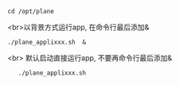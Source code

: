 ```
cd /opt/plane
```
<br\>以背景方式运行app, 在命令行最后添加&
```
./plane_applixxx.sh  &
```
<br\> 默认启动直接运行app, 不要再命令行最后添加&
```
   ./plane_applixxx.sh 
```

